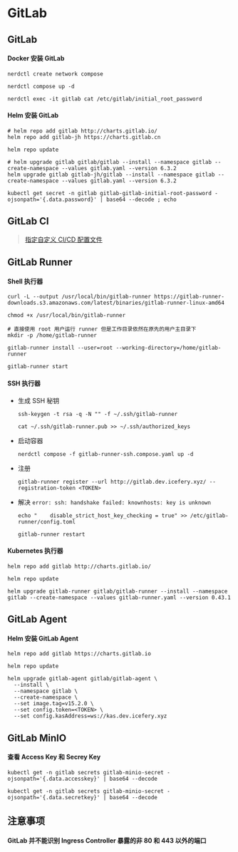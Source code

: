 # GitLab

## GitLab

#### Docker 安装 GitLab

```shell
nerdctl create network compose

nerdctl compose up -d

nerdctl exec -it gitlab cat /etc/gitlab/initial_root_password
```

#### Helm 安装 GitLab

```shell
# helm repo add gitlab http://charts.gitlab.io/
helm repo add gitlab-jh https://charts.gitlab.cn

helm repo update

# helm upgrade gitlab gitlab/gitlab --install --namespace gitlab --create-namespace --values gitlab.yaml --version 6.3.2
helm upgrade gitlab gitlab-jh/gitlab --install --namespace gitlab --create-namespace --values gitlab.yaml --version 6.3.2

kubectl get secret -n gitlab gitlab-gitlab-initial-root-password -ojsonpath='{.data.password}' | base64 --decode ; echo
```

## GitLab CI

> [指定自定义 CI/CD 配置文件](https://docs.gitlab.cn/jh/ci/pipelines/settings.html#指定自定义-cicd-配置文件)

## GitLab Runner

#### Shell 执行器

```shell
curl -L --output /usr/local/bin/gitlab-runner https://gitlab-runner-downloads.s3.amazonaws.com/latest/binaries/gitlab-runner-linux-amd64

chmod +x /usr/local/bin/gitlab-runner

# 直接使用 root 用户运行 runner 但是工作目录依然在原先的用户主目录下
mkdir -p /home/gitlab-runner

gitlab-runner install --user=root --working-directory=/home/gitlab-runner

gitlab-runner start
```

#### SSH 执行器

-   生成 SSH 秘钥

    ```shell
    ssh-keygen -t rsa -q -N "" -f ~/.ssh/gitlab-runner

    cat ~/.ssh/gitlab-runner.pub >> ~/.ssh/authorized_keys
    ```

-   启动容器

    ```shell
    nerdctl compose -f gitlab-runner-ssh.compose.yaml up -d
    ```

-   注册

    ```shell
    gitlab-runner register --url http://gitlab.dev.icefery.xyz/ --registration-token <TOKEN>
    ```

-   解决 `error: ssh: handshake failed: knownhosts: key is unknown`

    ```shell
    echo "    disable_strict_host_key_checking = true" >> /etc/gitlab-runner/config.toml

    gitlab-runner restart
    ```

#### Kubernetes 执行器

```shell
helm repo add gitlab http://charts.gitlab.io/

helm repo update

helm upgrade gitlab-runner gitlab/gitlab-runner --install --namespace gitlab --create-namespace --values gitlab-runner.yaml --version 0.43.1
```

## GitLab Agent

#### Helm 安装 GitLab Agent

```shell
helm repo add gitlab https://charts.gitlab.io

helm repo update

helm upgrade gitlab-agent gitlab/gitlab-agent \
  --install \
  --namespace gitlab \
  --create-namespace \
  --set image.tag=v15.2.0 \
  --set config.token=<TOKEN> \
  --set config.kasAddress=ws://kas.dev.icefery.xyz
```

## GitLab MinIO

#### 查看 Access Key 和 Secrey Key

```shell
kubectl get -n gitlab secrets gitlab-minio-secret -ojsonpath='{.data.accesskey}' | base64 --decode

kubectl get -n gitlab secrets gitlab-minio-secret -ojsonpath='{.data.secretkey}' | base64 --decode
```

## 注意事项

#### GitLab 并不能识别 Ingress Controller 暴露的非 80 和 443 以外的端口
